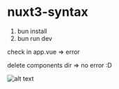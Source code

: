 # nuxt3-syntax


1. bun install
2. bun run dev

check in app.vue => error

delete components dir => no error :D

![alt text](https://i.imgur.com/IaByDIn.png)
